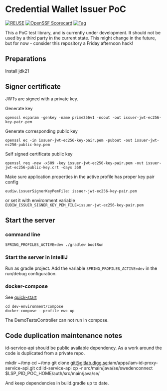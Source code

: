 # Credential Wallet Issuer PoC

  [![REUSE](https://img.shields.io/badge/dynamic/json?url=https%3A%2F%2Fapi.reuse.software%2Fstatus%2Fgithub.com%2Fdiggsweden%2Feudiw-wallet-issuer-poc&query=status&style=for-the-badge&label=REUSE)](https://api.reuse.software/info/github.com/diggsweden/eudiw-wallet-issuer-poc)
  [![OpenSSF Scorecard](https://api.scorecard.dev/projects/github.com/diggsweden/eudiw-wallet-issuer-poc/badge?style=for-the-badge)](https://scorecard.dev/viewer/?uri=github.com/diggsweden/eudiw-wallet-issuer-poc)
  [![Tag](https://img.shields.io/github/v/tag/diggsweden/eudiw-wallet-issuer-poc?style=for-the-badge&color=yellow)](https://github.com/diggsweden/eudiw-wallet-issuer-poc/tags)


This a PoC test library, and is currently under development. It should not be used by a third party in the current state. This might change in the future, but for now - consider this repository a Friday afternoon hack!

## Preparations

Install jdk21

## Signer certificate

JWTs are signed with a private key.

Generate key
```shell
openssl ecparam -genkey -name prime256v1 -noout -out issuer-jwt-ec256-key-pair.pem
```

Generate corresponding public key
```shell
openssl ec -in issuer-jwt-ec256-key-pair.pem -pubout -out issuer-jwt-ec256-public-key.pem
```

Self signed certificate public key
```shell
openssl req -new -x509 -key issuer-jwt-ec256-key-pair.pem -out issuer-jwt-ec256-public-key.crt -days 360

```

Make sure application.properties in the active profile has proper key pair config
```shell
eudiw.issuerSignerKeyPemFile: issuer-jwt-ec256-key-pair.pem
```
or set it with environment variable `EUDIW_ISSUER_SIGNER_KEY_PEM_FILE=issuer-jwt-ec256-key-pair.pem`

## Start the server

### command line

```shell
SPRING_PROFILES_ACTIVE=dev ./gradlew bootRun
```

### Start the server in IntelliJ

Run as gradle project. Add the variable `SPRING_PROFILES_ACTIVE=dev` in the run/debug configuration.

### docker-compose

See [quick-start](../dev-environment/compose/quick-start.md)
```shell
cd dev-environment/compose
docker-compose --profile ewc up
```
The DemoTestsController can not run in compose.

## Code duplication maintenance notes

id-service-api should be public available dependency. As a work around the code is duplicated from a private repo.

mkdir ~/tmp
cd ~/tmp
git clone <git@gitlab.digg.se>:iam/apps/iam-id-proxy-service-api.git
cd id-service-api
cp -r  src/main/java/se/swedenconnect $LSP_PID_POC_HOME/auth/src/main/java/se/

And keep dependencies in build.gradle up to date.
